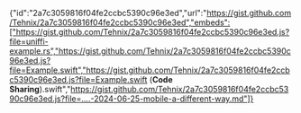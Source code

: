 {"id":"2a7c3059816f04fe2ccbc5390c96e3ed","url":"https://gist.github.com/Tehnix/2a7c3059816f04fe2ccbc5390c96e3ed","embeds":["https://gist.github.com/Tehnix/2a7c3059816f04fe2ccbc5390c96e3ed.js?file=uniffi-example.rs","https://gist.github.com/Tehnix/2a7c3059816f04fe2ccbc5390c96e3ed.js?file=Example.swift","https://gist.github.com/Tehnix/2a7c3059816f04fe2ccbc5390c96e3ed.js?file=Example.swift (**Code Sharing**).swift","https://gist.github.com/Tehnix/2a7c3059816f04fe2ccbc5390c96e3ed.js?file=....-2024-06-25-mobile-a-different-way.md"]}
